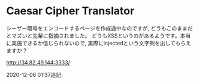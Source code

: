 # Caesar Cipher Translator

シーザー暗号をエンコードするページを作成途中なのですが, どうもこのままだとマズいと先輩に指摘されました。 どうもXSSというのがあるようです。本当に実施できるか信じられないので, 実際にinjectedという文字列を出してもらえますか？

http://34.82.49.144:3333/

2020-12-06 01:37追記: <script>タグを用いたXSSだとflagが出ない場合があります。 その際はDMでご連絡いただくか, 他の方法を試してみてください。

# 解法
" bapyvpx="nyreg('vawrpgrq') "
を入力してクリックする

# 解説
この問題のポイントは2つあります。  
文字列を下記のinputタグのvalue属性に入力できることと, シーザー暗号は2回暗号化すると元に戻るということです。  
`<input value="{任意の文字列}" />`  
これら2つの要素をまとめると, 任意の文字列をinputタグのvalue属性に入力できることになります。  

まず, シーザー暗号は無効化できるので, 今後は入力する文字列を考えます。  
ここから先は何でも良いですが, `alert('injected')`を埋め込み実行できるコードを入れれば良いです。  

先述した解法では, `" onclick="alert('injected') "`が入ります。  
入った場合の文字列は下記の通りです。  

`<input value="" onclick="alert('injected')" />`  

これが入力できれば, 入力場所をクリックすることで`alert('injected')`が実行できます。  

# フラグ
`taskctf{n1ce_inject10n!}`

# コメント
この問題は途中にinjectする文字列が正しくてもflagが出ない場合がありました。  
申し訳ありませんでした。
